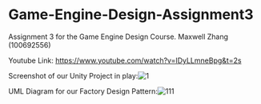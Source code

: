 # Game-Engine-Design-Assignment3

Assignment 3 for the Game Engine Design Course.
Maxwell Zhang (100692556)

Youtube Link: https://www.youtube.com/watch?v=IDyLLmneBpg&t=2s



Screenshot of our Unity Project in play:![1](https://user-images.githubusercontent.com/56273710/140451379-7064c116-469b-4fed-869f-844fd143beab.PNG)


UML Diagram for our Factory Design Pattern:![111](https://user-images.githubusercontent.com/56273710/140451398-4f152196-5cfb-43ec-97bc-c594f2f8e847.PNG)
